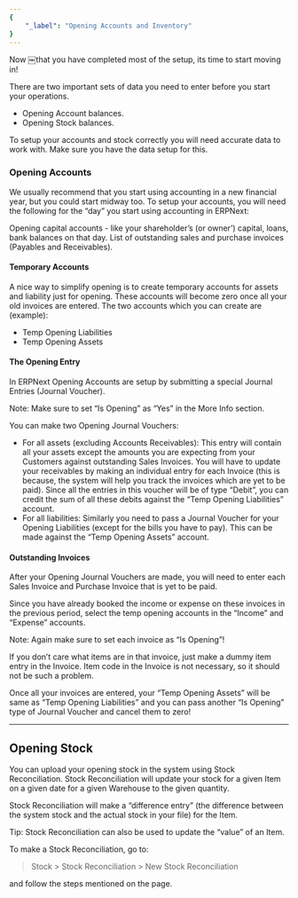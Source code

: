 ```yaml
---
{
	"_label": "Opening Accounts and Inventory"
}
---
```

Now ￼that you have completed most of the setup, its time to start moving in!

There are two important sets of data you need to enter before you start your operations.

- Opening Account balances.
- Opening Stock balances.

To setup your accounts and stock correctly you will need accurate data to work with. Make sure you have the data setup for this.

### Opening Accounts

We usually recommend that you start using accounting in a new financial year, but you could start midway too. To setup your accounts, you will need the following for the “day” you start using accounting in ERPNext:

Opening capital accounts - like your shareholder’s (or owner’) capital, loans, bank balances on that day.
List of outstanding sales and purchase invoices (Payables and Receivables).

#### Temporary Accounts

A nice way to simplify opening is to create temporary accounts for assets and liability just for opening. These accounts will become zero once all your old invoices are entered. The two accounts which you can create are (example):

- Temp Opening Liabilities
- Temp Opening Assets

#### The Opening Entry

In ERPNext Opening Accounts are setup by submitting a special Journal Entries (Journal Voucher).

Note: Make sure to set “Is Opening” as “Yes” in the More Info section.

You can make two Opening Journal Vouchers:

- For all assets (excluding Accounts Receivables): This entry will contain all your assets except the amounts you are expecting from your Customers against outstanding Sales Invoices. You will have to update your receivables by making an individual entry for each Invoice (this is because, the system will help you track the invoices which are yet to be paid). Since all the entries in this voucher will be of type “Debit”, you can credit the sum of all these debits against the “Temp Opening Liabilities” account.
- For all liabilities: Similarly you need to pass a Journal Voucher for your Opening Liabilities (except for the bills you have to pay). This can be made against the “Temp Opening Assets” account.

#### Outstanding Invoices

After your Opening Journal Vouchers are made, you will need to enter each Sales Invoice and Purchase Invoice that is yet to be paid. 

Since you have already booked the income or expense on these invoices in the previous period, select the temp opening accounts in the “Income” and “Expense” accounts.

Note: Again make sure to set each invoice as “Is Opening”!

If you don’t care what items are in that invoice, just make a dummy item entry in the Invoice. Item code in the Invoice is not necessary, so it should not be such a problem.

Once all your invoices are entered, your “Temp Opening Assets” will be same as “Temp Opening Liabilities” and you can pass another “Is Opening” type of Journal Voucher and cancel them to zero!

---

## Opening Stock

You can upload your opening stock in the system using Stock Reconciliation. Stock Reconciliation will update your stock for a given Item on a given date for a given Warehouse to the given quantity.

Stock Reconciliation will make a “difference entry” (the difference between the system stock and the actual stock in your file) for the Item.

Tip: Stock Reconciliation can also be used to update the “value” of an Item.

To make a Stock Reconciliation, go to:

> Stock > Stock Reconciliation > New Stock Reconciliation

and follow the steps mentioned on the page.